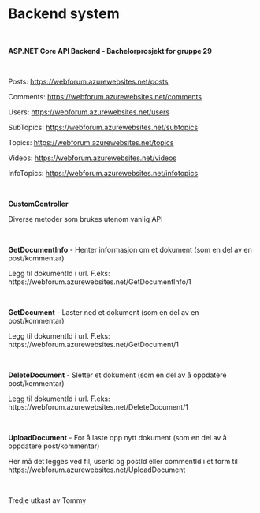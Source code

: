 # Backend system
<br />
<p><b>ASP.NET Core API Backend - Bachelorprosjekt for gruppe 29</b></p>
<br />
<p>Posts: <a href="https://webforum.azurewebsites.net/posts" target="_blank">https://webforum.azurewebsites.net/posts</a></p>
<p>Comments: <a href="https://webforum.azurewebsites.net/comments" target="_blank">https://webforum.azurewebsites.net/comments</a></p>
<p>Users: <a href="https://webforum.azurewebsites.net/users" target="_blank">https://webforum.azurewebsites.net/users</a></p>
<p>SubTopics: <a href="https://webforum.azurewebsites.net/subtopics" target="_blank">https://webforum.azurewebsites.net/subtopics</a></p>
<p>Topics: <a href="https://webforum.azurewebsites.net/topics" target="_blank">https://webforum.azurewebsites.net/topics</a></p>
<p>Videos: <a href="https://webforum.azurewebsites.net/videos" target="_blank">https://webforum.azurewebsites.net/videos</a></p>
<p>InfoTopics: <a href="https://webforum.azurewebsites.net/infotopics" target="_blank">https://webforum.azurewebsites.net/infotopics</a></p>
<br />
<p><b>CustomController</b></p>
<p>Diverse metoder som brukes utenom vanlig API</p>
<br />
<p><b>GetDocumentInfo</b> - Henter informasjon om et dokument (som en del av en post/kommentar)</p>
<p>Legg til dokumentId i url. F.eks: https://webforum.azurewebsites.net/GetDocumentInfo/1</p>
<br />
<p><b>GetDocument</b> - Laster ned et dokument (som en del av en post/kommentar)</p>
<p>Legg til dokumentId i url. F.eks: https://webforum.azurewebsites.net/GetDocument/1</p>
<br />
<p><b>DeleteDocument</b> - Sletter et dokument (som en del av å oppdatere post/kommentar)</p>
<p>Legg til dokumentId i url. F.eks: https://webforum.azurewebsites.net/DeleteDocument/1</p>
<br />
<p><b>UploadDocument</b> - For å laste opp nytt dokument (som en del av å oppdatere post/kommentar)</p>
<p>Her må det legges ved fil, userId og postId eller commentId i et form til https://webforum.azurewebsites.net/UploadDocument</p>
<br />
<p>Tredje utkast av Tommy</p>
